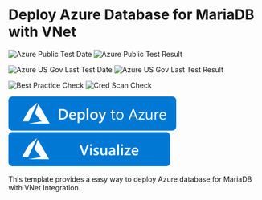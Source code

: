# Deploy Azure Database for MariaDB with VNet

![Azure Public Test Date](https://azurequickstartsservice.blob.core.windows.net/badges/101-managed-mariadb-with-vnet/PublicLastTestDate.svg)
![Azure Public Test Result](https://azurequickstartsservice.blob.core.windows.net/badges/101-managed-mariadb-with-vnet/PublicDeployment.svg)

![Azure US Gov Last Test Date](https://azurequickstartsservice.blob.core.windows.net/badges/101-managed-mariadb-with-vnet/FairfaxLastTestDate.svg)
![Azure US Gov Last Test Result](https://azurequickstartsservice.blob.core.windows.net/badges/101-managed-mariadb-with-vnet/FairfaxDeployment.svg)

![Best Practice Check](https://azurequickstartsservice.blob.core.windows.net/badges/101-managed-mariadb-with-vnet/BestPracticeResult.svg)
![Cred Scan Check](https://azurequickstartsservice.blob.core.windows.net/badges/101-managed-mariadb-with-vnet/CredScanResult.svg)

[![Deploy To Azure](https://raw.githubusercontent.com/Azure/azure-quickstart-templates/master/1-CONTRIBUTION-GUIDE/images/deploytoazure.svg?sanitize=true)](https://portal.azure.com/#create/Microsoft.Template/uri/https%3A%2F%2Fraw.githubusercontent.com%2FAzure%2Fazure-quickstart-templates%2Fmaster%2F101-managed-mariadb-with-vnet%2Fazuredeploy.json)  [![Visualize](https://raw.githubusercontent.com/Azure/azure-quickstart-templates/master/1-CONTRIBUTION-GUIDE/images/visualizebutton.svg?sanitize=true)](http://armviz.io/#/?load=https%3A%2F%2Fraw.githubusercontent.com%2FAzure%2Fazure-quickstart-templates%2Fmaster%2F101-managed-mariadb-with-vnet%2Fazuredeploy.json)
  

This template provides a easy way to deploy Azure database for MariaDB with VNet Integration.


